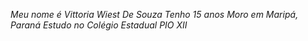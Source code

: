 *Meu nome é Vittoria Wiest De Souza*
*Tenho 15 anos*
*Moro em Maripá, Paraná*
*Estudo no Colégio Estadual PIO XII*
